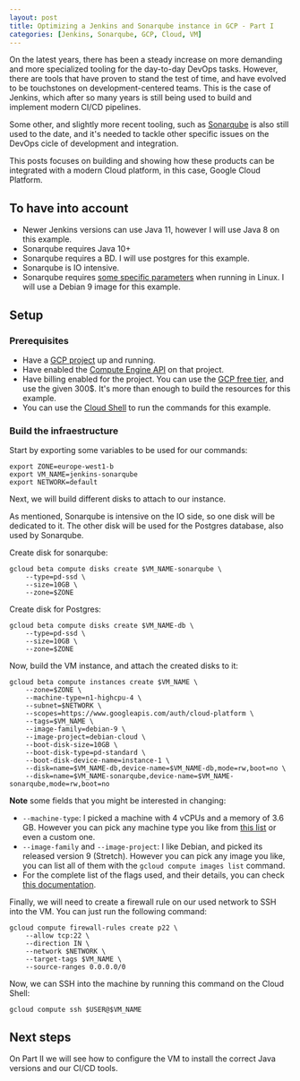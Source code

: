 ```yaml
---
layout: post
title: Optimizing a Jenkins and Sonarqube instance in GCP - Part I
categories: [Jenkins, Sonarqube, GCP, Cloud, VM]
---
```


On the latest years, there has been a steady increase on more demanding and more specialized tooling for the day-to-day DevOps tasks. However, there are tools that have proven to stand the test of time, and have evolved to be touchstones on development-centered teams. This is the case of Jenkins, which after so many years is still being used to build and implement modern CI/CD pipelines.

Some other, and slightly more recent tooling, such as [Sonarqube](https://www.sonarqube.org/) is also still used to the date, and it's needed to tackle other specific issues on the DevOps cicle of development and integration. 

This posts focuses on building and showing how these products can be integrated with a modern Cloud platform, in this case, Google Cloud Platform.

## To have into account

- Newer Jenkins versions can use Java 11, however I will use Java 8 on this example.
- Sonarqube requires Java 10+
- Sonarqube requires a BD. I will use postgres for this example.
- Sonarqube is IO intensive.
- Sonarqube requires [some specific parameters](https://docs.sonarqube.org/latest/requirements/requirements/) when running in Linux. I will use a Debian 9 image for this example.

## Setup

### Prerequisites

- Have a [GCP project](https://cloud.google.com/getting-started) up and running.
- Have enabled the [Compute Engine API](https://cloud.google.com/compute/docs/api/getting-started) on that project.
- Have billing enabled for the project. You can use the [GCP free tier](https://cloud.google.com/free), and use the given 300$. It's more than enough to build the resources for this example.
- You can use the [Cloud Shell](https://cloud.google.com/shell) to run the commands for this example.

### Build the infraestructure

Start by exporting some variables to be used for our commands:

```
export ZONE=europe-west1-b
export VM_NAME=jenkins-sonarqube
export NETWORK=default
```

Next, we will build different disks to attach to our instance. 

As mentioned, Sonarqube is intensive on the IO side, so one disk will be dedicated to it. 
The other disk will be used for the Postgres database, also used by Sonarqube.

Create disk for sonarqube:

```
gcloud beta compute disks create $VM_NAME-sonarqube \
	--type=pd-ssd \
	--size=10GB \
	--zone=$ZONE
```

Create disk for Postgres:

```
gcloud beta compute disks create $VM_NAME-db \
	--type=pd-ssd \
	--size=10GB \
	--zone=$ZONE
```

Now, build the VM instance, and attach the created disks to it:


```
gcloud beta compute instances create $VM_NAME \
	--zone=$ZONE \
	--machine-type=n1-highcpu-4 \
	--subnet=$NETWORK \
	--scopes=https://www.googleapis.com/auth/cloud-platform \
	--tags=$VM_NAME \
	--image-family=debian-9 \
	--image-project=debian-cloud \
	--boot-disk-size=10GB \
	--boot-disk-type=pd-standard \
	--boot-disk-device-name=instance-1 \
	--disk=name=$VM_NAME-db,device-name=$VM_NAME-db,mode=rw,boot=no \
	--disk=name=$VM_NAME-sonarqube,device-name=$VM_NAME-sonarqube,mode=rw,boot=no
```

**Note** some fields that you might be interested in changing:

- `--machine-type`: I picked a machine with 4 vCPUs and a memory of 3.6 GB. However you can pick any machine type you like from [this list](https://cloud.google.com/compute/docs/machine-types#general_purpose) or even a custom one.
- `--image-family` and `--image-project`: I like Debian, and picked its released version 9 (Stretch). However you can pick any image you like, you can list all of them with the `gcloud compute images list` command.
- For the complete list of the flags used, and their details, you can check [this documentation](https://cloud.google.com/sdk/gcloud/reference/compute/instances/create).

Finally, we will need to create a firewall rule on our used network to SSH into the VM. You can just run the following command:

```
gcloud compute firewall-rules create p22 \
	--allow tcp:22 \
	--direction IN \
	--network $NETWORK \
	--target-tags $VM_NAME \
	--source-ranges 0.0.0.0/0
```

Now, we can SSH into the machine by running this command on the Cloud Shell:

```
gcloud compute ssh $USER@$VM_NAME
```



## Next steps

On Part II we will see how to configure the VM to install the correct Java versions and our CI/CD tools.

